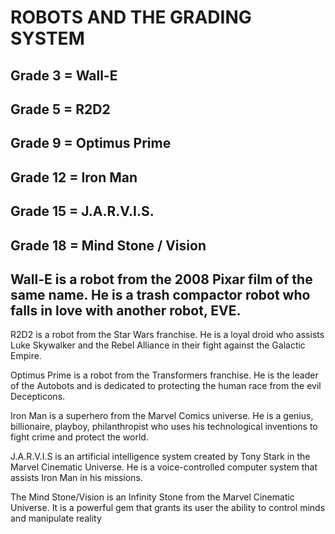 # ROBOTS AND THE GRADING SYSTEM


## Grade 3 = Wall-E
## Grade 5 = R2D2
## Grade 9 = Optimus Prime
## Grade 12 = Iron Man
## Grade 15 = J.A.R.V.I.S.
## Grade 18 = Mind Stone / Vision


## Wall-E is a robot from the 2008 Pixar film of the same name. He is a trash compactor robot who falls in love with another robot, EVE.

R2D2 is a robot from the Star Wars franchise. He is a loyal droid who assists Luke Skywalker and the Rebel Alliance in their fight against the Galactic Empire.

Optimus Prime is a robot from the Transformers franchise. He is the leader of the Autobots and is dedicated to protecting the human race from the evil Decepticons.

Iron Man is a superhero from the Marvel Comics universe. He is a genius, billionaire, playboy, philanthropist who uses his technological inventions to fight crime and protect the world.

J.A.R.V.I.S is an artificial intelligence system created by Tony Stark in the Marvel Cinematic Universe. He is a voice-controlled computer system that assists Iron Man in his missions.

The Mind Stone/Vision is an Infinity Stone from the Marvel Cinematic Universe. It is a powerful gem that grants its user the ability to control minds and manipulate reality
